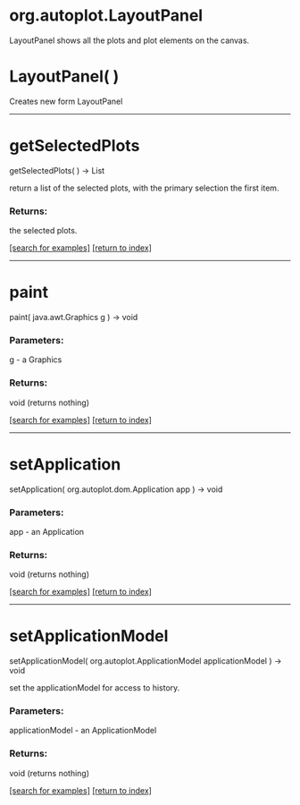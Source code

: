 # org.autoplot.LayoutPanel

LayoutPanel shows all the plots and plot elements on the canvas.

# LayoutPanel( )
Creates new form LayoutPanel

***
<a name="getSelectedPlots"></a>
# getSelectedPlots
getSelectedPlots(  ) &rarr; List

return a list of the selected plots, with the primary selection the first
 item.

### Returns:
the selected plots.

<a href="https://github.com/autoplot/dev/search?q=getSelectedPlots&unscoped_q=getSelectedPlots">[search for examples]</a>
<a href="https://github.com/autoplot/documentation/blob/master/javadoc/index-all.md">[return to index]</a>

***
<a name="paint"></a>
# paint
paint( java.awt.Graphics g ) &rarr; void



### Parameters:
g - a Graphics

### Returns:
void (returns nothing)


<a href="https://github.com/autoplot/dev/search?q=paint&unscoped_q=paint">[search for examples]</a>
<a href="https://github.com/autoplot/documentation/blob/master/javadoc/index-all.md">[return to index]</a>

***
<a name="setApplication"></a>
# setApplication
setApplication( org.autoplot.dom.Application app ) &rarr; void



### Parameters:
app - an Application

### Returns:
void (returns nothing)


<a href="https://github.com/autoplot/dev/search?q=setApplication&unscoped_q=setApplication">[search for examples]</a>
<a href="https://github.com/autoplot/documentation/blob/master/javadoc/index-all.md">[return to index]</a>

***
<a name="setApplicationModel"></a>
# setApplicationModel
setApplicationModel( org.autoplot.ApplicationModel applicationModel ) &rarr; void

set the applicationModel for access to history.

### Parameters:
applicationModel - an ApplicationModel

### Returns:
void (returns nothing)


<a href="https://github.com/autoplot/dev/search?q=setApplicationModel&unscoped_q=setApplicationModel">[search for examples]</a>
<a href="https://github.com/autoplot/documentation/blob/master/javadoc/index-all.md">[return to index]</a>

